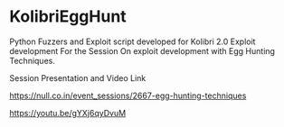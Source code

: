 # KolibriEggHunt
Python Fuzzers and Exploit script developed for Kolibri 2.0 Exploit development For the Session On exploit development with Egg Hunting Techniques.


Session Presentation and Video Link

https://null.co.in/event_sessions/2667-egg-hunting-techniques

https://youtu.be/gYXj6qyDvuM
